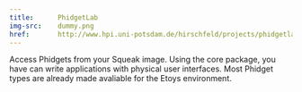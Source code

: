 ```yaml
---
title:      PhidgetLab
img-src:    dummy.png
href:       http://www.hpi.uni-potsdam.de/hirschfeld/projects/phidgetlab/
---
```

Access Phidgets from your Squeak image. Using the core package, you have can write applications with physical user interfaces. Most Phidget types are already made avaliable for the Etoys environment.
